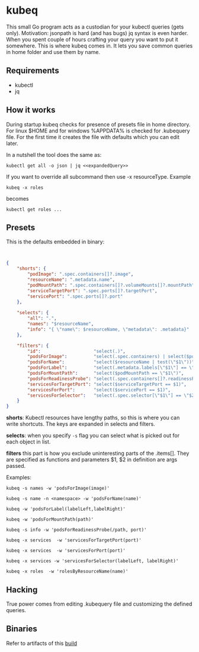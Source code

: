 # kubeq

This small Go program acts as a custodian for your kubectl queries (gets only). Motivation: jsonpath is hard (and has bugs) jq syntax is even harder. When you spent couple of hours crafting your query you want
to put it somewhere. This is where kubeq comes in. It lets you save common queries in home folder and use
them by name.

## Requirements

* kubectl
* jq


## How it works

During startup kubeq checks for presence of presets file in home directory. For linux $HOME and for 
windows %APPDATA% is checked for .kubequery file. For the first time it creates the file
with defaults which you can edit later.

In a nutshell the tool does the same as:

```
kubectl get all -o json | jq <<expandedQuery>>
```

If you want to override all subcommand then use -x resourceType. Example

```
kubeq -x roles
```

becomes

``` 
kubectl get roles ...
```

## Presets

This is the defaults embedded in binary:

```json


{
    "shorts": {
        "podImage": ".spec.containers[]?.image",
        "resourceName": ".metadata.name",
        "podMountPath": ".spec.containers[]?.volumeMounts[]?.mountPath",
        "serviceTargetPort": ".spec.ports[]?.targetPort",
        "servicePort": ".spec.ports[]?.port"
    },
    
    "selects": {
        "all": ".",
        "names": "$resourceName",
        "info": "{ \"name\": $resourceName, \"metadata\": .metadata}"
    },

    "filters": {
        "id":                    "select(.)",
        "podsForImage":          "select(.spec.containers) | select($podImage | test(\"$1\"))",
		"podsForName":           "select($resourceName | test(\"$1\"))",
		"podsForLabel":          "select(.metadata.labels[\"$1\"] == \"$2\")",
		"podsForMountPath":      "select($podMountPath == \"$1\")",
		"podsForReadinessProbe": "select(.spec.containers[]?.readinessProbe.httpGet.path == \"$1\" and .spec.containers[]?.readinessProbe.httpGet.port == $2)",
		"servicesForTargetPort": "select($serviceTargetPort == $1)",
		"servicesForPort":       "select($servicePort == $1)",
		"servicesForSelector":   "select(.spec.selector[\"$1\"] == \"$2\")"
    }
}
```

**shorts**: Kubectl resources have lengthy paths, so this is where you can write shortcuts. The keys are expanded in selects and filters.

**selects**: when you specify ```-s``` flag you can select what is picked out for each object in list.

**filters** this part is how you exclude uninteresting parts of the .items[]. They are specified as functions and parameters $1, $2 in definition are args passed.

Examples:

```
kubeq -s names -w 'podsForImage(image)'
```

```
kubeq -s name -n <namespace> -w 'podsForName(name)'
```

```
kubeq -w 'podsForLabel(labelLeft,labelRight)'
```

```
kubeq -w 'podsForMountPath(path)'
```

```
kubeq -s info -w 'podsForReadinessProbe(/path, port)'
```

```
kubeq -x services  -w 'servicesForTargetPort(port)'
```

```
kubeq -x services  -w 'servicesForPort(port)'
```

```
kubeq -x services -w 'servicesForSelector(labelLeft, labelRight)'
```

```
kubeq -x roles  -w 'rolesByResourceName(name)'
```

## Hacking

True power comes from editing .kubequery file and customizing the defined queries.

## Binaries

Refer to artifacts of this [build](https://github.com/dgawlik/kubeq/actions/runs/10946695711)